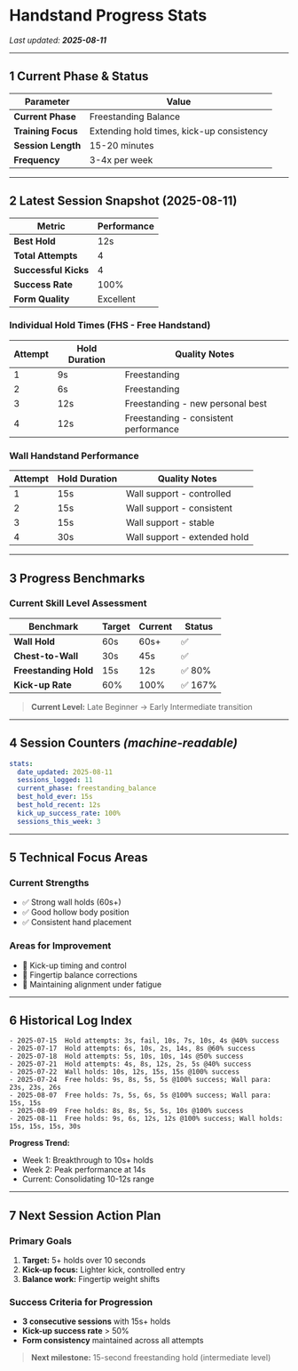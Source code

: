 # Handstand Progress Stats

*Last updated: **2025-08-11***

---

## 1 Current Phase & Status

| Parameter            | Value                                    |
| -------------------- | ---------------------------------------- |
| **Current Phase**    | Freestanding Balance                     |
| **Training Focus**   | Extending hold times, kick-up consistency|
| **Session Length**   | 15-20 minutes                           |
| **Frequency**        | 3-4x per week                           |

---

## 2 Latest Session Snapshot (2025-08-11)

| Metric               | Performance |
| -------------------- | ----------- |
| **Best Hold**        | 12s         |
| **Total Attempts**   | 4           |
| **Successful Kicks** | 4           |
| **Success Rate**     | 100%        |
| **Form Quality**     | Excellent   |

### Individual Hold Times (FHS - Free Handstand)
| Attempt | Hold Duration | Quality Notes                                    |
| ------- | ------------- | ------------------------------------------------ |
| 1       | 9s            | Freestanding                                     |
| 2       | 6s            | Freestanding                                     |
| 3       | 12s           | Freestanding - new personal best                 |
| 4       | 12s           | Freestanding - consistent performance            |

### Wall Handstand Performance
| Attempt | Hold Duration | Quality Notes                                    |
| ------- | ------------- | ------------------------------------------------ |
| 1       | 15s           | Wall support - controlled                        |
| 2       | 15s           | Wall support - consistent                        |
| 3       | 15s           | Wall support - stable                            |
| 4       | 30s           | Wall support - extended hold                     |

---

## 3 Progress Benchmarks

### Current Skill Level Assessment

| Benchmark            | Target | Current | Status |
| -------------------- | ------ | ------- | ------ |
| **Wall Hold**        | 60s    | 60s+    | ✅      |
| **Chest-to-Wall**    | 30s    | 45s     | ✅      |  
| **Freestanding Hold**| 15s    | 12s     | ✅ 80%  |
| **Kick-up Rate**     | 60%    | 100%    | ✅ 167% |

> **Current Level:** Late Beginner → Early Intermediate transition

---

## 4 Session Counters *(machine-readable)*

```yaml
stats:
  date_updated: 2025-08-11
  sessions_logged: 11
  current_phase: freestanding_balance
  best_hold_ever: 15s
  best_hold_recent: 12s
  kick_up_success_rate: 100%
  sessions_this_week: 3
```

---

## 5 Technical Focus Areas

### Current Strengths
- ✅ Strong wall holds (60s+)
- ✅ Good hollow body position
- ✅ Consistent hand placement

### Areas for Improvement  
- 🎯 Kick-up timing and control
- 🎯 Fingertip balance corrections
- 🎯 Maintaining alignment under fatigue

---

## 6 Historical Log Index

```
- 2025-07-15  Hold attempts: 3s, fail, 10s, 7s, 10s, 4s @40% success
- 2025-07-17  Hold attempts: 6s, 10s, 2s, 14s, 8s @60% success  
- 2025-07-18  Hold attempts: 5s, 10s, 10s, 14s @50% success
- 2025-07-21  Hold attempts: 4s, 8s, 12s, 2s, 5s @40% success
- 2025-07-22  Wall holds: 10s, 12s, 15s, 15s @100% success
- 2025-07-24  Free holds: 9s, 8s, 5s, 5s @100% success; Wall para: 23s, 23s, 26s
- 2025-08-07  Free holds: 7s, 5s, 6s, 5s @100% success; Wall para: 15s, 15s
- 2025-08-09  Free holds: 8s, 8s, 5s, 5s, 10s @100% success
- 2025-08-11  Free holds: 9s, 6s, 12s, 12s @100% success; Wall holds: 15s, 15s, 15s, 30s
```

**Progress Trend:**
- Week 1: Breakthrough to 10s+ holds
- Week 2: Peak performance at 14s
- Current: Consolidating 10-12s range

---

## 7 Next Session Action Plan

### Primary Goals
1. **Target:** 5+ holds over 10 seconds
2. **Kick-up focus:** Lighter kick, controlled entry
3. **Balance work:** Fingertip weight shifts

### Success Criteria for Progression
- **3 consecutive sessions** with 15s+ holds
- **Kick-up success rate** > 50%
- **Form consistency** maintained across all attempts

> **Next milestone:** 15-second freestanding hold (intermediate level)